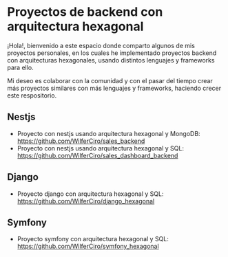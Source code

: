 # Proyectos de backend con arquitectura hexagonal

¡Hola!, bienvenido a este espacio donde comparto algunos de mis proyectos personales, en los cuales he implementado proyectos backend con arquitecturas hexagonales, usando distintos lenguajes y frameworks para ello.

Mi deseo es colaborar con la comunidad y con el pasar del tiempo crear más proyectos similares con más lenguajes y frameworks, haciendo crecer este respositorio.

## Nestjs

- Proyecto con nestjs usando arquitectura hexagonal y MongoDB: https://github.com/WilferCiro/sales_backend
- Proyecto con nestjs usando arquitectura hexagonal y SQL: https://github.com/WilferCiro/sales_dashboard_backend

## Django

- Proyecto django con arquitectura hexagonal y SQL: https://github.com/WilferCiro/django_hexagonal

## Symfony

- Proyecto symfony con arquitectura hexagonal y SQL: https://github.com/WilferCiro/symfony_hexagonal

